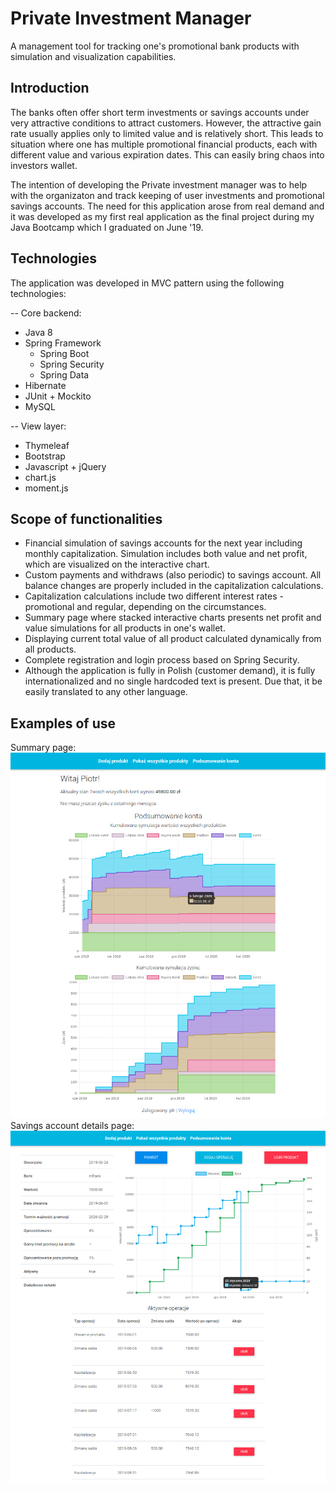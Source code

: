 # Private Investment Manager
A management tool for tracking one's promotional bank products with simulation and visualization capabilities.
## Introduction  
The banks often offer short term investments or savings accounts under very attractive conditions to attract customers. However, the attractive gain rate usually applies only to limited value and is relatively short. This leads to situation where one has multiple promotional financial products, each with different value and various expiration dates. This can easily bring chaos into investors wallet.

The intention of developing the Private investment manager was to help with the organizaton and track keeping of user investments and promotional savings accounts. The need for this application arose from real demand and it was developed as my first real application as the final project during my Java Bootcamp which I graduated on June '19.  
## Technologies
The application was developed in MVC pattern using the following technologies: 

-- Core backend:
- Java 8  
- Spring Framework    
  - Spring Boot    
  - Spring Security  
  - Spring Data    
- Hibernate    
- JUnit + Mockito   
- MySQL    

-- View layer:
- Thymeleaf  
- Bootstrap    
- Javascript + jQuery    
- chart.js    
- moment.js  
## Scope of functionalities  
- Financial simulation of savings accounts for the next year including monthly capitalization. Simulation includes both value and net profit, which are visualized on the interactive chart.   
- Custom payments and withdraws (also periodic) to savings account. All balance changes are properly included in the capitalization calculations.  
- Capitalization calculations include two different interest rates - promotional and regular, depending on the circumstances.  
- Summary page where stacked interactive charts presents net profit and value simulations for all products in one's wallet.   
- Displaying current total value of all product calculated dynamically from all products.   
- Complete registration and login process based on Spring Security.  
- Although the application is fully in Polish (customer demand), it is fully internationalized and no single hardcoded text is present. Due that, it be easily translated to any other language.  
## Examples of use  
Summary page:  
![summary-screen](img/summary.png)  
Savings account details page:  
![details-screen](img/details.png)
